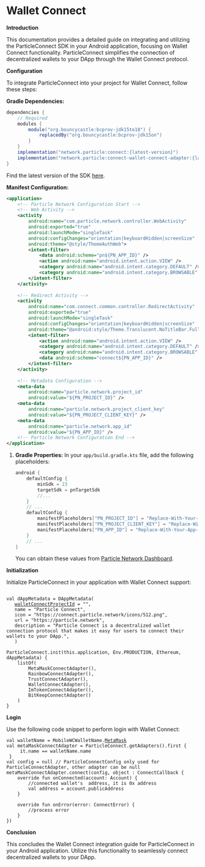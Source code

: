 # Wallet Connect

**Introduction**

This documentation provides a detailed guide on integrating and utilizing the ParticleConnect SDK in your Android application, focusing on Wallet Connect functionality. ParticleConnect simplifies the connection of decentralized wallets to your DApp through the Wallet Connect protocol.

**Configuration**

To integrate ParticleConnect into your project for Wallet Connect, follow these steps:

**Gradle Dependencies:**

```gradle
dependencies {
    // Required
    modules {
        module("org.bouncycastle:bcprov-jdk15to18") {
            replacedBy("org.bouncycastle:bcprov-jdk15on")
        }
    }
    implementation("network.particle:connect:{latest-version}")
    implementation("network.particle:connect-wallet-connect-adapter:{latest-version}")
}
```

Find the latest version of the SDK [here](https://search.maven.org/search?q=g:network.particle).

**Manifest Configuration:**

```xml
<application>
    <!-- Particle Network Configuration Start -->
    <!-- Web Activity -->
    <activity
        android:name="com.particle.network.controller.WebActivity"
        android:exported="true"
        android:launchMode="singleTask"
        android:configChanges="orientation|keyboardHidden|screenSize"
        android:theme="@style/ThemeAuthWeb">
        <intent-filter>
            <data android:scheme="pn${PN_APP_ID}" />
            <action android:name="android.intent.action.VIEW" />
            <category android:name="android.intent.category.DEFAULT" />
            <category android:name="android.intent.category.BROWSABLE" />
        </intent-filter>
    </activity>
    
    <!-- Redirect Activity -->
    <activity
        android:name="com.connect.common.controller.RedirectActivity"
        android:exported="true"
        android:launchMode="singleTask"
        android:configChanges="orientation|keyboardHidden|screenSize"
        android:theme="@android:style/Theme.Translucent.NoTitleBar.Fullscreen">
        <intent-filter>
            <action android:name="android.intent.action.VIEW" />
            <category android:name="android.intent.category.DEFAULT" />
            <category android:name="android.intent.category.BROWSABLE" />
            <data android:scheme="connect${PN_APP_ID}" />
        </intent-filter>
    </activity>
​
    <!-- Metadata Configuration -->
    <meta-data
        android:name="particle.network.project_id"
        android:value="${PN_PROJECT_ID}" />
    <meta-data
        android:name="particle.network.project_client_key"
        android:value="${PN_PROJECT_CLIENT_KEY}" />
    <meta-data
        android:name="particle.network.app_id"
        android:value="${PN_APP_ID}" />
    <!-- Particle Network Configuration End -->
</application>
```

1.  **Gradle Properties:** In your `app/build.gradle.kts` file, add the following placeholders:

    ```gradle
    android {
        defaultConfig {
            minSdk = 23
            targetSdk = pnTargetSdk
            //...
        }
        // ...
        defaultConfig {
            manifestPlaceholders["PN_PROJECT_ID"] = "Replace-With-Your-Project-ID"
            manifestPlaceholders["PN_PROJECT_CLIENT_KEY"] = "Replace-With-Your-Project-Client-Key"
            manifestPlaceholders["PN_APP_ID"] = "Replace-With-Your-App-ID"
        }
        // ...
    }
    ```

    You can obtain these values from [Particle Network Dashboard](https://dashboard.particle.network/).

**Initialization**

Initialize ParticleConnect in your application with Wallet Connect support:

<pre class="language-kotlin"><code class="lang-kotlin">
val dAppMetadata = DAppMetadata(
   <a data-footnote-ref href="#user-content-fn-1">walletConnectProjectId</a> = "",
   name = "Particle Connect",
   icon = "https://connect.particle.network/icons/512.png",
   url = "https://particle.network",
   description = "Particle Connect is a decentralized wallet connection protocol that makes it easy for users to connect their wallets to your DApp.",
   )
​
ParticleConnect.init(this.application, Env.PRODUCTION, Ethereum, dAppMetadata) {
    listOf(
        MetaMaskConnectAdapter(),
        RainbowConnectAdapter(),
        TrustConnectAdapter(),
        WalletConnectAdapter(),
        ImTokenConnectAdapter(),
        BitKeepConnectAdapter()
    )
}
</code></pre>

**Login**

Use the following code snippet to perform login with Wallet Connect:

<pre class="language-kotlin"><code class="lang-kotlin">val walletName = MobileWCWalletName.<a data-footnote-ref href="#user-content-fn-2">MetaMask</a>
val metaMaskConnectAdapter = ParticleConnect.getAdapters().first {
     it.name == walletName.name 
 }
val config = null // ParticleConnectConfig only used for ParticleConnectAdapter, other adapter can be null
metaMaskConnectAdapter.connect(config, object : ConnectCallback {
    override fun onConnected(account: Account) {
        //connected wallet's  address, it is 0x address
        val address = account.publicAddress
    }

    override fun onError(error: ConnectError) {
        //process error
    }
})
</code></pre>

**Conclusion**

This concludes the Wallet Connect integration guide for ParticleConnect in your Android application. Utilize this functionality to seamlessly connect decentralized wallets to your DApp.

[^1]: get it from [https://walletconnect.com/](https://walletconnect.com/)

[^2]: ```
    ImToken
    BitKeep
    Trust
    Rainbow
    WalletConnect
    ```
